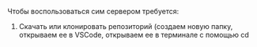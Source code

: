 Чтобы воспользоваться сим сервером требуется:
 1. Скачать или клонировать репозиторий
  (создаем новую папку, открываем ее в VSCode, открываем ее в терминале с помощью cd
